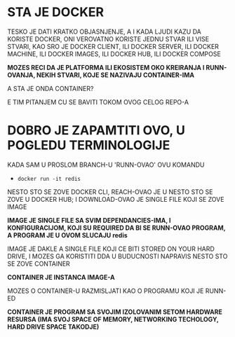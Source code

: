 # STA JE DOCKER

TESKO JE DATI KRATKO OBJASNJENJE, A I KADA LJUDI KAZU DA KORISTE DOCKER, ONI VEROVATNO KORISTE JEDNU STVAR ILI VISE STVARI, KAO SRO JE DOCKER CLIENT, ILI DOCKER SERVER, ILI DOCKER MACHINE, ILI DOCKER IMAGES, ILI DOCKER HUB, ILI DOCKER COMPOSE

**MOZES RECI DA JE PLATFORMA ILI EKOSISTEM OKO KREIRANJA I RUNN-OVANJA, NEKIH STVARI, KOJE SE NAZIVAJU CONTAINER-IMA**

A STA JE ONDA CONTAINER?

E TIM PITANJEM CU SE BAVITI TOKOM OVOG CELOG REPO-A

# DOBRO JE ZAPAMTITI OVO, U POGLEDU TERMINOLOGIJE

KADA SAM U PROSLOM BRANCH-U 'RUNN-OVAO' OVU KOMANDU

- `docker run -it redis`

NESTO STO SE ZOVE DOCKER CLI, REACH-OVAO JE U NESTO STO SE ZOVE U DOCKER HUB; I DOWNLOAD-OVAO JE SINGLE FILE KOJI SE ZOVE IMAGE

**IMAGE JE SINGLE FILE SA SVIM DEPENDANCIES-IMA, I KONFIGURACIJOM, KOJI SU REQUIRED DA BI SE RUNN-OVAO PROGRAM, A PROGRAM JE U OVOM SLUCAJU redis**

IMAGE JE DAKLE A SINGLE FILE KOJI CE BITI STORED ON YOUR HARD DRIVE, I MOZES GA KORISTITI DDA U BUDUCNOSTI NAPRAVIS NESTO STO SE ZOVE CONTAINER

**CONTAINER JE INSTANCA IMAGE-A**

MOZES O CONTAINER-U RAZMISLJATI KAO O PROGRAMU KOJI JE RUNN-ED

**CONTAINER JE PROGRAM SA SVOJIM IZOLOVANIM SETOM HARDWARE RESURSA (IMA SVOJ SPACE OF MEMORY, NETWORKING TECHOLOGY, HARD DRIVE SPACE TAKODJE)**
